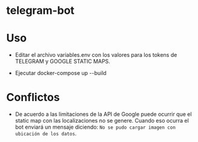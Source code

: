 # telegram-bot

Uso
=====

* Editar el archivo variables.env con los valores para los tokens de TELEGRAM y GOOGLE STATIC MAPS.

* Ejecutar docker-compose up --build


Conflictos
=======

* De acuerdo a las limitaciones de la API de Google puede ocurrir que el static map con las localizaciones no se genere. Cuando eso ocurra el bot enviará un mensaje diciendo: `No se pudo cargar imagen con ubicación de los datos`.
